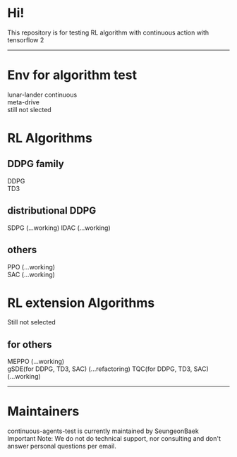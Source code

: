 # Hi!
This repository is for testing RL algorithm with continuous action with tensorflow 2

------------
# Env for algorithm test
lunar-lander continuous  
meta-drive  
still not slected  

# RL Algorithms
## DDPG family
DDPG  
TD3  

## distributional DDPG
SDPG  (...working)
IDAC (...working)  

## others
PPO (...working)  
SAC (...working)  

# RL extension Algorithms
Still not selected  

## for others
MEPPO (...working)  
gSDE(for DDPG, TD3, SAC) (...refactoring)
TQC(for DDPG, TD3, SAC) (...working)  

------------
# Maintainers
continuous-agents-test is currently maintained by SeungeonBaek  
Important Note: We do not do technical support, nor consulting and don't answer personal questions per email.  
